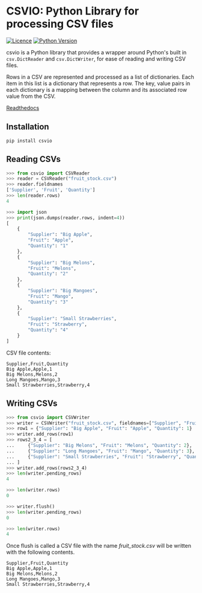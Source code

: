 # CSVIO: Python Library for processing CSV files

[![Licence](https://img.shields.io/github/license/s-raza/csvio?color=bright)](https://github.com/s-raza/csvio/blob/master/LICENSE)
[![Python Version](https://img.shields.io/badge/python-3.8.2%2B-bright)](https://www.python.org/downloads/release/python-382/)


csvio is a Python library that provides a wrapper around Python's built in
`csv.DictReader` and `csv.DictWriter`, for ease of reading and
writing CSV files.

Rows in a CSV are represented and processed as a list of dictionaries. Each
item in this list is a dictionary that represents a row. The key, value pairs
in each dictionary is a mapping between the column and its associated row value
from the CSV.

[Readthedocs](https://csvio.readthedocs.io)

Installation
------------

```
pip install csvio
```

Reading CSVs
------------

```python
>>> from csvio import CSVReader
>>> reader = CSVReader("fruit_stock.csv")
>>> reader.fieldnames
['Supplier', 'Fruit', 'Quantity']
>>> len(reader.rows)
4

>>> import json
>>> print(json.dumps(reader.rows, indent=4))
[
    {
        "Supplier": "Big Apple",
        "Fruit": "Apple",
        "Quantity": "1"
    },
    {
        "Supplier": "Big Melons",
        "Fruit": "Melons",
        "Quantity": "2"
    },
    {
        "Supplier": "Big Mangoes",
        "Fruit": "Mango",
        "Quantity": "3"
    },
    {
        "Supplier": "Small Strawberries",
        "Fruit": "Strawberry",
        "Quantity": "4"
    }
]
```
CSV file contents:

```
Supplier,Fruit,Quantity
Big Apple,Apple,1
Big Melons,Melons,2
Long Mangoes,Mango,3
Small Strawberries,Strawberry,4
```

Writing CSVs
------------

```python
>>> from csvio import CSVWriter
>>> writer = CSVWriter("fruit_stock.csv", fieldnames=["Supplier", "Fruit", "Quantity"])
>>> row1 = {"Supplier": "Big Apple", "Fruit": "Apple", "Quantity": 1}
>>> writer.add_rows(row1)
>>> rows2_3_4 = [
...     {"Supplier": "Big Melons", "Fruit": "Melons", "Quantity": 2},
...     {"Supplier": "Long Mangoes", "Fruit": "Mango", "Quantity": 3},
...     {"Supplier": "Small Strawberries", "Fruit": "Strawberry", "Quantity": 4}
... ]
>>> writer.add_rows(rows2_3_4)
>>> len(writer.pending_rows)
4

>>> len(writer.rows)
0

>>> writer.flush()
>>> len(writer.pending_rows)
0

>>> len(writer.rows)
4
```

Once flush is called a CSV file with the name *fruit_stock.csv* will be
written with the following contents.

```
Supplier,Fruit,Quantity
Big Apple,Apple,1
Big Melons,Melons,2
Long Mangoes,Mango,3
Small Strawberries,Strawberry,4
```
